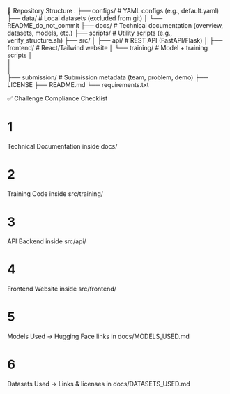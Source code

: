 📂 Repository Structure
.
├── configs/                 # YAML configs (e.g., default.yaml)
├── data/                    # Local datasets (excluded from git)
│   └── README_do_not_commit
├── docs/                    # Technical documentation (overview, datasets, models, etc.)
├── scripts/                 # Utility scripts (e.g., verify_structure.sh)
├── src/
│   ├── api/                 # REST API (FastAPI/Flask)
│   ├── frontend/            # React/Tailwind website
│   └── training/            # Model + training scripts
│   
│   
│   
├── submission/              # Submission metadata (team, problem, demo)
├── LICENSE
├── README.md
└── requirements.txt


✅ Challenge Compliance Checklist

# 1 
Technical Documentation inside docs/

# 2
Training Code inside src/training/

# 3
API Backend inside src/api/

# 4
Frontend Website inside src/frontend/

# 5
Models Used → Hugging Face links in docs/MODELS_USED.md

# 6
Datasets Used → Links & licenses in docs/DATASETS_USED.md

